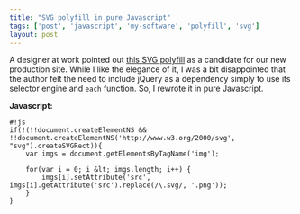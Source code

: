 ```yaml
---
title: "SVG polyfill in pure Javascript"
tags: ['post', 'javascript', 'my-software', 'polyfill', 'svg']
layout: post
---
```


A designer at work pointed out [this SVG
polyfill](https://github.com/aw2basc/svg-img-polyfill) as a candidate
for our new production site. While I like the elegance of it, I was a
bit disappointed that the author felt the need to include jQuery as a
dependency simply to use its selector engine and `each` function. So, I
rewrote it in pure Javascript.<!--more-->

**Javascript:**

	#!js
    if(!(!!document.createElementNS && !!document.createElementNS('http://www.w3.org/2000/svg', "svg").createSVGRect)){
        var imgs = document.getElementsByTagName('img');

        for(var i = 0; i &lt; imgs.length; i++) {
            imgs[i].setAttribute('src', imgs[i].getAttribute('src').replace(/\.svg/, '.png'));
        }
    }
